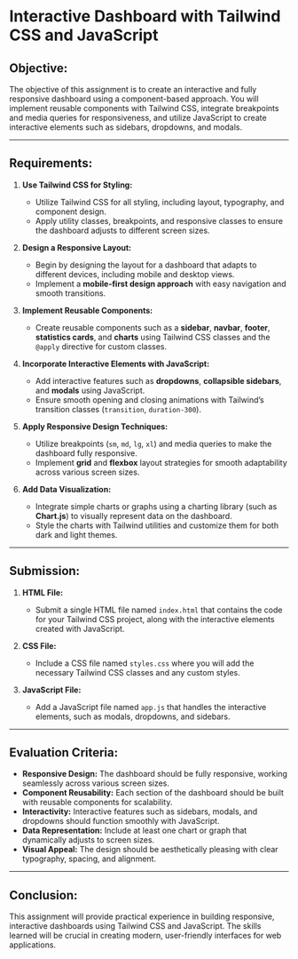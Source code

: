 
# Interactive Dashboard with Tailwind CSS and JavaScript

## **Objective:**

The objective of this assignment is to create an interactive and fully responsive dashboard using a component-based approach. You will implement reusable components with Tailwind CSS, integrate breakpoints and media queries for responsiveness, and utilize JavaScript to create interactive elements such as sidebars, dropdowns, and modals.

---

## **Requirements:**

1. **Use Tailwind CSS for Styling:**
   - Utilize Tailwind CSS for all styling, including layout, typography, and component design.
   - Apply utility classes, breakpoints, and responsive classes to ensure the dashboard adjusts to different screen sizes.

2. **Design a Responsive Layout:**
   - Begin by designing the layout for a dashboard that adapts to different devices, including mobile and desktop views.
   - Implement a **mobile-first design approach** with easy navigation and smooth transitions.

3. **Implement Reusable Components:**
   - Create reusable components such as a **sidebar**, **navbar**, **footer**, **statistics cards**, and **charts** using Tailwind CSS classes and the `@apply` directive for custom classes.

4. **Incorporate Interactive Elements with JavaScript:**
   - Add interactive features such as **dropdowns**, **collapsible sidebars**, and **modals** using JavaScript.
   - Ensure smooth opening and closing animations with Tailwind’s transition classes (`transition`, `duration-300`).

5. **Apply Responsive Design Techniques:**
   - Utilize breakpoints (`sm`, `md`, `lg`, `xl`) and media queries to make the dashboard fully responsive.
   - Implement **grid** and **flexbox** layout strategies for smooth adaptability across various screen sizes.

6. **Add Data Visualization:**
   - Integrate simple charts or graphs using a charting library (such as **Chart.js**) to visually represent data on the dashboard.
   - Style the charts with Tailwind utilities and customize them for both dark and light themes.

---

## **Submission:**

1. **HTML File:**
   - Submit a single HTML file named `index.html` that contains the code for your Tailwind CSS project, along with the interactive elements created with JavaScript.

2. **CSS File:**
   - Include a CSS file named `styles.css` where you will add the necessary Tailwind CSS classes and any custom styles.

3. **JavaScript File:**
   - Add a JavaScript file named `app.js` that handles the interactive elements, such as modals, dropdowns, and sidebars.

---

## **Evaluation Criteria:**

- **Responsive Design:** The dashboard should be fully responsive, working seamlessly across various screen sizes.
- **Component Reusability:** Each section of the dashboard should be built with reusable components for scalability.
- **Interactivity:** Interactive features such as sidebars, modals, and dropdowns should function smoothly with JavaScript.
- **Data Representation:** Include at least one chart or graph that dynamically adjusts to screen sizes.
- **Visual Appeal:** The design should be aesthetically pleasing with clear typography, spacing, and alignment.

---

## **Conclusion:**

This assignment will provide practical experience in building responsive, interactive dashboards using Tailwind CSS and JavaScript. The skills learned will be crucial in creating modern, user-friendly interfaces for web applications.
